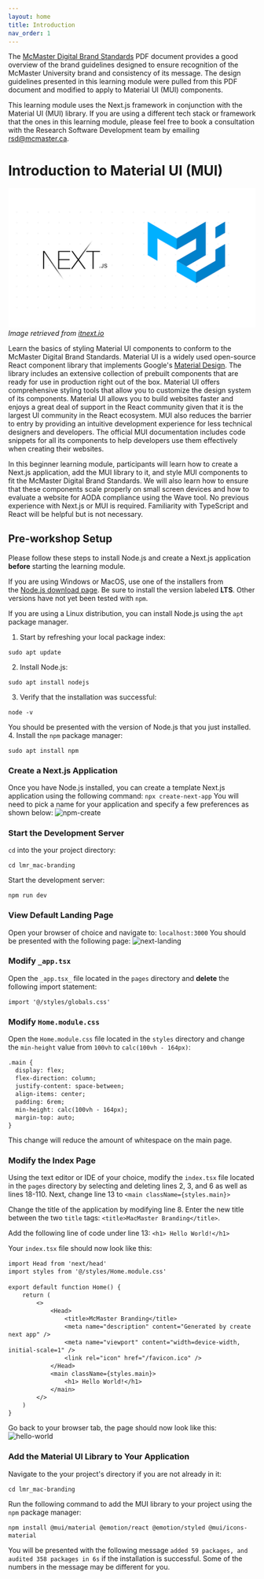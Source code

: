 ```yaml
---
layout: home
title: Introduction
nav_order: 1
---
```


The [McMaster Digital Brand Standards](https://brand.mcmaster.ca/app/uploads/2019/04/digital-guidelines.pdf) PDF document provides a good overview of the brand guidelines designed to ensure recognition of the McMaster University brand and consistency of its message. The design guidelines presented in this learning module were pulled from this PDF document and modified to apply to Material UI (MUI) components.

This learning module uses the Next.js framework in conjunction with the Material UI (MUI) library. If you are using a different tech stack or framework that the ones in this learning module, please feel free to book a consultation with the Research Software Development team by emailing [rsd@mcmaster.ca](mailto:rsd@mcmaster.ca).

# Introduction to Material UI (MUI)

![NextJS-MUI](assets/img/nextjs-mui.png)_Image retrieved from [itnext.io](https://itnext.io/next-js-with-material-ui-7a7f6485f671)_

Learn the basics of styling Material UI components to conform to the McMaster Digital Brand Standards. Material UI is a widely used open-source React component library that implements Google's [Material Design](https://m2.material.io/). The library includes an extensive collection of prebuilt components that are ready for use in production right out of the box. Material UI offers comprehensive styling tools that allow you to customize the design system of its components. Material UI allows you to build websites faster and enjoys a great deal of support in the React community given that it is the largest UI community in the React ecosystem. MUI also reduces the barrier to entry by providing an intuitive development experience for less technical designers and developers. The official MUI documentation includes code snippets for all its components to help developers use them effectively when creating their websites.

In this beginner learning module, participants will learn how to create a Next.js application, add the MUI library to it, and style MUI components to fit the McMaster Digital Brand Standards. We will also learn how to ensure that these components scale properly on small screen devices and how to evaluate a website for AODA compliance using the Wave tool. 
No previous experience with Next.js or MUI is required. Familiarity with TypeScript and React will be helpful but is not necessary.

## Pre-workshop Setup

Please follow these steps to install Node.js and create a Next.js application **before** starting the learning module.

If you are using Windows or MacOS, use one of the installers from the [Node.js download page](https://nodejs.org/en/download/). Be sure to install the version labeled **LTS**. Other versions have not yet been tested with `npm`.

If you are using a Linux distribution, you can install Node.js using the `apt` package manager.
1. Start by refreshing your local package index: 
~~~
sudo apt update
~~~
2. Install Node.js: 
~~~
sudo apt install nodejs
~~~
3. Verify that the installation was successful: 
~~~
node -v
~~~
  You should be presented with the version of Node.js that you just installed.
4. Install the `npm` package manager:
~~~
sudo apt install npm
~~~

### Create a Next.js Application
Once you have Node.js installed, you can create a template Next.js application using the following command:
```npx create-next-app```
You will need to pick a name for your application and specify a few preferences as shown below:
![npm-create](assets/img/npx-create.png)

### Start the Development Server
`cd` into the your project directory: 
~~~
cd lmr_mac-branding
~~~
Start the development server:
~~~
npm run dev
~~~

### View Default Landing Page
Open your browser of choice and navigate to: `localhost:3000`
You should be presented with the following page:
![next-landing](assets/img/next-js-landing.png)

### Modify `_app.tsx`
Open the `_app.tsx_` file located in the `pages` directory and **delete** the following import statement:
~~~
import '@/styles/globals.css'
~~~

### Modify `Home.module.css`
Open the `Home.module.css` file located in the `styles` directory and change the `min-height` value from `100vh` to `calc(100vh - 164px)`:
```
.main {
  display: flex;
  flex-direction: column;
  justify-content: space-between;
  align-items: center;
  padding: 6rem;
  min-height: calc(100vh - 164px);
  margin-top: auto;
}
```
This change will reduce the amount of whitespace on the main page.

### Modify the Index Page
Using the text editor or IDE of your choice, modify the `index.tsx` file located in the `pages` directory by selecting and deleting lines 2, 3, and 6 as well as lines 18-110. Next, change line 13 to `<main className={styles.main}>` 

Change the title of the application by modifying line 8.
Enter the new title between the two `title` tags: 
`<title>MacMaster Branding</title>`.

Add the following line of code under line 13: 
`<h1> Hello World!</h1>`

Your `index.tsx` file should now look like this:
```
import Head from 'next/head'  
import styles from '@/styles/Home.module.css'  
  
export default function Home() {  
	return (  
		<>  
			<Head>  
				<title>McMaster Branding</title>  
				<meta name="description" content="Generated by create next app" />  
				<meta name="viewport" content="width=device-width, initial-scale=1" />  
				<link rel="icon" href="/favicon.ico" />  
			</Head>  
			<main className={styles.main}>  
				<h1> Hello World!</h1>  
			</main>  
		</>  
	)  
}
```

Go back to your browser tab, the page should now look like this:
![hello-world](assets/img/hello-world.png)

### Add the Material UI Library to Your Application
Navigate to the your project's directory if you are not already in it: 
~~~
cd lmr_mac-branding
~~~

Run the following command to add the MUI library to your project using the `npm` package manager: 
~~~
npm install @mui/material @emotion/react @emotion/styled @mui/icons-material
~~~
You will be presented with the following message `added 59 packages, and audited 358 packages in 6s` if the installation is successful. Some of the numbers in the message may be different for you.